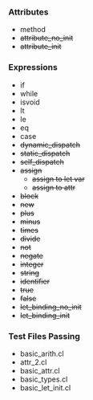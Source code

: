 ### Attributes

- method
- ~~attribute_no_init~~
- ~~attribute_init~~

### Expressions

- if
- while
- isvoid
- lt
- le
- eq
- case
- ~~dynamic_dispatch~~
- ~~static_dispatch~~
- ~~self_dispatch~~
- ~~assign~~
	- ~~assign to let var~~
	- ~~assign to attr~~
- ~~block~~
- ~~new~~
- ~~plus~~
- ~~minus~~
- ~~times~~
- ~~divide~~
- ~~not~~
- ~~negate~~
- ~~integer~~
- ~~string~~
- ~~identifier~~
- ~~true~~
- ~~false~~
- ~~let_binding_no_init~~
- ~~let_binding_init~~

### Test Files Passing
- basic_arith.cl
- attr_2.cl
- basic_attr.cl
- basic_types.cl
- basic_let_init.cl

